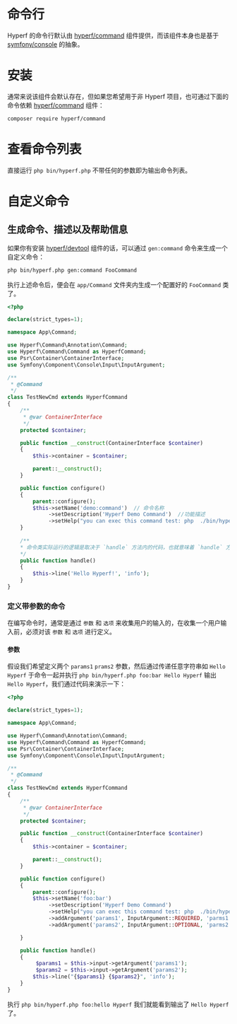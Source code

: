# 命令行

Hyperf 的命令行默认由 [hyperf/command](https://github.com/hyperf/command) 组件提供，而该组件本身也是基于 [symfony/console](https://github.com/symfony/console) 的抽象。

# 安装

通常来说该组件会默认存在，但如果您希望用于非 Hyperf 项目，也可通过下面的命令依赖 [hyperf/command](https://github.com/hyperf/command) 组件：

```bash
composer require hyperf/command
```

# 查看命令列表

直接运行 `php bin/hyperf.php` 不带任何的参数即为输出命令列表。

# 自定义命令

## 生成命令、描述以及帮助信息

如果你有安装 [hyperf/devtool](https://github.com/hyperf/devtool) 组件的话，可以通过 `gen:command` 命令来生成一个自定义命令：

```bash
php bin/hyperf.php gen:command FooCommand
```
执行上述命令后，便会在 `app/Command` 文件夹内生成一个配置好的 `FooCommand` 类了。

```php
<?php

declare(strict_types=1);

namespace App\Command;

use Hyperf\Command\Annotation\Command;
use Hyperf\Command\Command as HyperfCommand;
use Psr\Container\ContainerInterface;
use Symfony\Component\Console\Input\InputArgument;

/**
 * @Command
 */
class TestNewCmd extends HyperfCommand
{
    /**
     * @var ContainerInterface
     */
    protected $container;

    public function __construct(ContainerInterface $container)
    {
        $this->container = $container;

        parent::__construct();
    }

    public function configure()
    {
        parent::configure();
        $this->setName('demo:command')  // 命令名称
             ->setDescription('Hyperf Demo Command')  //功能描述
             ->setHelp("you can exec this command test: php  ./bin/hyperf.php  demo:command ");  // 使用帮助
    }
    
    /**
    * 命令类实际运行的逻辑是取决于 `handle` 方法内的代码，也就意味着 `handle` 方法就是命令的入口。
    */
    public function handle()
    {
        $this->line('Hello Hyperf!', 'info');
    }
}

```

### 定义带参数的命令

在编写命令时，通常是通过 `参数` 和 `选项` 来收集用户的输入的，在收集一个用户输入前，必须对该 `参数` 和 `选项` 进行定义。

#### 参数

假设我们希望定义两个 `params1` `prams2` 参数，然后通过传递任意字符串如 `Hello` `Hyperf` 于命令一起并执行 `php bin/hyperf.php foo:bar Hello Hyperf` 输出 `Hello Hyperf`，我们通过代码来演示一下：

```php
<?php

declare(strict_types=1);

namespace App\Command;

use Hyperf\Command\Annotation\Command;
use Hyperf\Command\Command as HyperfCommand;
use Psr\Container\ContainerInterface;
use Symfony\Component\Console\Input\InputArgument;

/**
 * @Command
 */
class TestNewCmd extends HyperfCommand
{
    /**
     * @var ContainerInterface
     */
    protected $container;

    public function __construct(ContainerInterface $container)
    {
        $this->container = $container;

        parent::__construct();
    }

    public function configure()
    {
        parent::configure();
        $this->setName('foo:bar')
             ->setDescription('Hyperf Demo Command')
             ->setHelp("you can exec this command test: php  ./bin/hyperf.php  foo:bar Hello Hyperf")
             ->addArgument('params1', InputArgument::REQUIRED, 'parms1 为必填参数')
             ->addArgument('params2', InputArgument::OPTIONAL, 'parms2 为可选参数');

    }

    public function handle()
    {
         $params1 = $this->input->getArgument('params1');
         $params2 = $this->input->getArgument('params2');
        $this->line("{$params1} {$params2}", 'info');
    }
}
``` 

执行 `php bin/hyperf.php foo:hello Hyperf` 我们就能看到输出了 `Hello Hyperf` 了。


